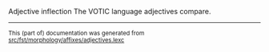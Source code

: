 Adjective inflection
The VOTIC language adjectives compare.

* * *

<small>This (part of) documentation was generated from [src/fst/morphology/affixes/adjectives.lexc](https://github.com/giellalt/lang-vot/blob/main/src/fst/morphology/affixes/adjectives.lexc)</small>
